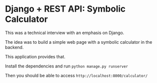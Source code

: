 Django + REST API: Symbolic Calculator
===

This was a technical interview with an emphasis on Django.

The idea was to build a simple web page with a symbolic calculator in the backend.

This application provides that.

Install the dependencies and run `python manage.py runserver`

Then you should be able to access `http://localhost:8000/calculator/`